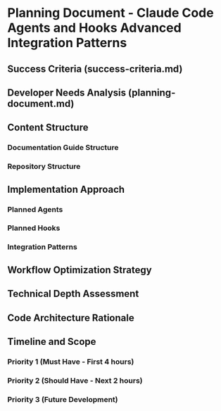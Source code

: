 # Planning Document - Claude Code Agents and Hooks Advanced Integration Patterns

## Success Criteria (success-criteria.md)
<!-- How will you know you've created truly helpful content for developers working with advanced Claude Code workflows? Define measurable outcomes that indicate your documentation package successfully bridges the gap between basic usage and advanced optimization. -->

## Developer Needs Analysis (planning-document.md)
<!-- What does a developer need to know to make intelligent decisions about implementing your scenario? Identify the key knowledge gaps, decision points, and technical challenges that experienced developers face when working with agents and hooks. -->

## Content Structure
<!-- Plan and rationale for organizing your documentation and technical materials. Outline the logical flow of information, how different sections will connect, and why this structure best serves your target audience. -->

### Documentation Guide Structure
<!-- Break down the main documentation sections and explain the reasoning behind each -->

### Repository Structure
<!-- Outline how you'll organize your code samples, configuration files, and technical demonstrations -->

## Implementation Approach
<!-- What technical demonstrations will best illustrate the concepts? Describe the specific agents and hooks you plan to create, the workflows they'll demonstrate, and how they showcase advanced integration patterns. -->

### Planned Agents
<!-- List and briefly describe the custom agents you'll create -->

### Planned Hooks
<!-- List and briefly describe the advanced hooks you'll implement -->

### Integration Patterns
<!-- Describe the sophisticated workflow patterns you'll demonstrate -->

## Workflow Optimization Strategy
<!-- How will you address the gap between basic usage and advanced optimization? Explain your approach to showing progression from simple implementations to complex, production-ready patterns. -->

## Technical Depth Assessment
<!-- What level of implementation detail will convince an experienced developer that your approach is sound? Define the technical rigor and depth of explanation needed for your target audience. -->

## Code Architecture Rationale
<!-- How will you structure your code to be both educational and immediately useful to developers, including those with complex use cases? Explain your approach to creating code that teaches architectural principles while remaining practical. -->

## Timeline and Scope
<!-- Given the 6-hour constraint, outline what you'll prioritize and what you might leave as placeholders for future development -->

### Priority 1 (Must Have - First 4 hours)
<!-- Core deliverables that must be completed -->

### Priority 2 (Should Have - Next 2 hours)
<!-- Important additions if time permits -->

### Priority 3 (Future Development)
<!-- Areas you would expand given more time -->